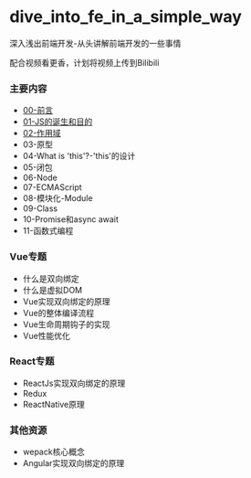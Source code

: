 # dive_into_fe_in_a_simple_way
深入浅出前端开发-从头讲解前端开发的一些事情

配合视频看更香，计划将视频上传到Bilibili

### 主要内容
* [00-前言](./content/00_preface.md)
* [01-JS的诞生和目的](./content/01_js_and_netscape.md)
* [02-作用域](./content/02_scope.md)
* 03-原型
* 04-What is 'this'?-'this'的设计
* 05-闭包
* 06-Node
* 07-ECMAScript
* 08-模块化-Module
* 09-Class
* 10-Promise和async await
* 11-函数式编程

### Vue专题
* 什么是双向绑定
* 什么是虚拟DOM
* Vue实现双向绑定的原理
* Vue的整体编译流程
* Vue生命周期钩子的实现
* Vue性能优化

### React专题
* ReactJs实现双向绑定的原理
* Redux
* ReactNative原理



### 其他资源
* wepack核心概念
* Angular实现双向绑定的原理
